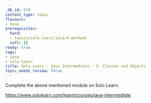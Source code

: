 ```yaml
---
_db_id: 970
content_type: topic
flavours:
- none
prerequisites:
  hard:
  - topics/solo-learn/java/4-methods
  soft: []
ready: true
tags:
- java
- solo-learn
title: Solo Learn - Java Intermediate - 5. Classes and Objects
topic_needs_review: false
---
```


Complete the above mentioned module on Solo Learn.

https://www.sololearn.com/learn/courses/java-intermediate